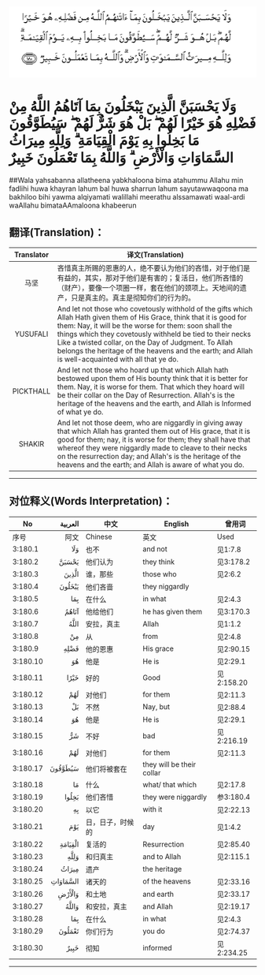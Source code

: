 ![003:180](images/003_180.gif)

# وَلَا يَحْسَبَنَّ الَّذِينَ يَبْخَلُونَ بِمَا آتَاهُمُ اللَّهُ مِنْ فَضْلِهِ هُوَ خَيْرًا لَهُمْ ۖ بَلْ هُوَ شَرٌّ لَهُمْ ۖ سَيُطَوَّقُونَ مَا بَخِلُوا بِهِ يَوْمَ الْقِيَامَةِ ۗ وَلِلَّهِ مِيرَاثُ السَّمَاوَاتِ وَالْأَرْضِ ۗ وَاللَّهُ بِمَا تَعْمَلُونَ خَبِيرٌ 

##Wala yahsabanna allatheena yabkhaloona bima atahummu Allahu min fadlihi huwa khayran lahum bal huwa sharrun lahum sayutawwaqoona ma bakhiloo bihi yawma alqiyamati walillahi meerathu alssamawati waal-ardi waAllahu bimataAAmaloona khabeerun 

## 翻译(Translation)：

| Translator | 译文(Translation)                                            |
| :--------: | ------------------------------------------------------------ |
|    马坚    | 吝惜真主所赐的恩惠的人，绝不要认为他们的吝惜，对于他们是有益的，其实，那对于他们是有害的；复活日，他们所吝惜的（财产），要像一个项圈一样，套在他们的颈项上。天地间的遗产，只是真主的。真主是彻知你们的行为的。 |
|  YUSUFALI  | And let not those who covetously withhold of the gifts which Allah Hath given them of His Grace, think that it is good for them: Nay, it will be the worse for them: soon shall the things which they covetously withheld be tied to their necks Like a twisted collar, on the Day of Judgment. To Allah belongs the heritage of the heavens and the earth; and Allah is well-acquainted with all that ye do. |
| PICKTHALL  | And let not those who hoard up that which Allah hath bestowed upon them of His bounty think that it is better for them. Nay, it is worse for them. That which they hoard will be their collar on the Day of Resurrection. Allah's is the heritage of the heavens and the earth, and Allah is Informed of what ye do. |
|   SHAKIR   | And let not those deem, who are niggardly in giving away that which Allah has granted them out of His grace, that it is good for them; nay, it is worse for them; they shall have that whereof they were niggardly made to cleave to their necks on the resurrection day; and Allah's is the heritage of the heavens and the earth; and Allah is aware of what you do. |

---

## 对位释义(Words Interpretation)：

| No   | العربية | 中文    | English | 曾用词 |
| ---- | ------: | ------- | ------- | ------ |
| 序号 |    阿文 | Chinese | 英文    | Used   |
| 3:180.1  | وَلَا      | 也不             | and not                   | 见1:7.8    |
| 3:180.2  | يَحْسَبَنَّ    | 他们认为         | they think                | 见3:178.2  |
| 3:180.3  | الَّذِينَ    | 谁，那些         | those who                 | 见2:6.2    |
| 3:180.4  | يَبْخَلُونَ   | 他们吝啬         | they niggardly            |            |
| 3:180.5  | بِمَا      | 在什么           | in what                   | 见2:4.3    |
| 3:180.6  | آتَاهُمُ    | 他给他们         | he has given them         | 见3:170.3  |
| 3:180.7  | اللَّهُ     | 安拉，真主       | Allah                     | 见1:1.2    |
| 3:180.8  | مِنْ       | 从               | from                      | 见2:4.8    |
| 3:180.9  | فَضْلِهِ     | 他的恩惠         | His grace                 | 见2:90.15  |
| 3:180.10 | هُوَ       | 他是             | He is                     | 见2:29.1   |
| 3:180.11 | خَيْرًا     | 好的             | Good                      | 见2:158.20 |
| 3:180.12 | لَهُمْ      | 对他们           | for them                  | 见2:11.3   |
| 3:180.13 | بَلْ       | 不然             | Nay, but                  | 见2:88.4   |
| 3:180.14 | هُوَ       | 他是             | He is                     | 见2:29.1   |
| 3:180.15 | شَرٌّ       | 不好             | bad                       | 见2:216.19 |
| 3:180.16 | لَهُمْ      | 对他们           | for them                  | 见2:11.3   |
| 3:180.17 | سَيُطَوَّقُونَ  | 他们将被套在     | they will be their collar |            |
| 3:180.18 | مَا       | 什么             | what/ that which          | 见2:17.8   |
| 3:180.19 | بَخِلُوا    | 他们吝惜         | they were niggardly       | 参3:180.4  |
| 3:180.20 | بِهِ       | 以它             | with it                   | 见2:22.13  |
| 3:180.21 | يَوْمَ      | 日，日子，时候的 | day                       | 见1:4.2    |
| 3:180.22 | الْقِيَامَةِ  | 复活的           | Resurrection              | 见2:85.40  |
| 3:180.23 | وَلِلَّهِ     | 和归真主         | and to Allah              | 见2:115.1  |
| 3:180.24 | مِيرَاثُ    | 遗产             | the heritage              |            |
| 3:180.25 | السَّمَاوَاتِ | 诸天的         | of the heavens            | 见2:33.16  |
| 3:180.26 | وَالْأَرْضِ   | 和土地           | and earth                 | 见2:33.17  |
| 3:180.27 | وَاللَّهُ    | 和安拉，真主     | and Allah                 | 见2:19.17  |
| 3:180.28 | بِمَا      | 在什么           | in what                   | 见2:4.3    |
| 3:180.29 | تَعْمَلُونَ   | 你们行为         | you do                    | 见2:74.37  |
| 3:180.30 | خَبِيرٌ     | 彻知             | informed                  | 见2:234.25 |

---
